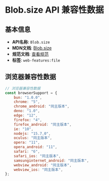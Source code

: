 # Blob.size API 兼容性数据

## 基本信息

- **API名称**: `Blob.size`
- **MDN文档**: [Blob.size](https://developer.mozilla.org/docs/Web/API/Blob/size)
- **规范文档**: [查看规范](https://w3c.github.io/FileAPI/#dfn-size)
- **标签**: `web-features:file`

## 浏览器兼容性数据

```javascript
// 浏览器兼容性数据
const browserSupport = {
    bun: "1.0.0",
    chrome: "5",
    chrome_android: "同主版本",
    deno: "1.0",
    edge: "12",
    firefox: "4",
    firefox_android: "同主版本",
    ie: "10",
    nodejs: "15.7.0",
    oculus: "同主版本",
    opera: "11",
    opera_android: "11",
    safari: "6",
    safari_ios: "同主版本",
    samsunginternet_android: "同主版本",
    webview_android: "同主版本",
    webview_ios: "同主版本",
};

```

